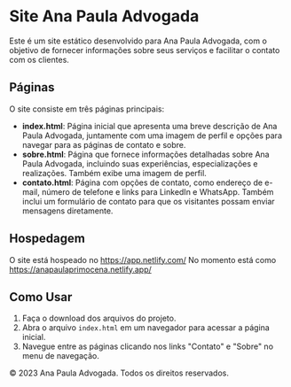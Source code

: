 # Site Ana Paula Advogada

Este é um site estático desenvolvido para Ana Paula Advogada, com o objetivo de fornecer informações sobre seus serviços e facilitar o contato com os clientes.

## Páginas

O site consiste em três páginas principais:

- **index.html**: Página inicial que apresenta uma breve descrição de Ana Paula Advogada, juntamente com uma imagem de perfil e opções para navegar para as páginas de contato e sobre.
- **sobre.html**: Página que fornece informações detalhadas sobre Ana Paula Advogada, incluindo suas experiências, especializações e realizações. Também exibe uma imagem de perfil.
- **contato.html**: Página com opções de contato, como endereço de e-mail, número de telefone e links para LinkedIn e WhatsApp. Também inclui um formulário de contato para que os visitantes possam enviar mensagens diretamente.

## Hospedagem

O site está hospeado no https://app.netlify.com/
No momento está como https://anapaulaprimocena.netlify.app/

## Como Usar

1. Faça o download dos arquivos do projeto.
2. Abra o arquivo `index.html` em um navegador para acessar a página inicial.
3. Navegue entre as páginas clicando nos links "Contato" e "Sobre" no menu de navegação.


© 2023 Ana Paula Advogada. Todos os direitos reservados.



